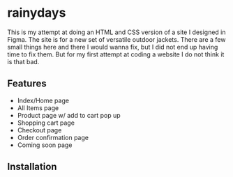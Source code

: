 # rainydays

This is my attempt at doing an HTML and CSS version of a site I designed in Figma. The site is for a new set of versatile outdoor jackets. There are a few small things here and there I would wanna fix, but I did not end up having time to fix them. But for my first attempt at coding a website I do not think it is that bad.


## Features
- Index/Home page
- All Items page
- Product page w/ add to cart pop up
- Shopping cart page
- Checkout page
- Order confirmation page
- Coming soon page


## Installation


